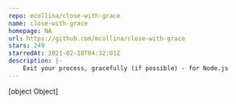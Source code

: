 ```yaml
---
repo: mcollina/close-with-grace
name: close-with-grace
homepage: NA
url: https://github.com/mcollina/close-with-grace
stars: 249
starredAt: 2021-02-18T04:32:01Z
description: |-
    Exit your process, gracefully (if possible) - for Node.js
---
```


[object Object]

